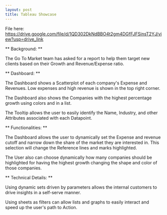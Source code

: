 ```yaml
---
layout: post
title: Tableau Showcase
---
```

File here: https://drive.google.com/file/d/1QD302DkNdBBO4t2gm4DGfFJFSinsT2YJ/view?usp=drive_link

** Background: **

The Go To Market team has asked for a report to help them target new clients based on their Growth and Revenue/Expense ratio. 

** Dashboard: **

The Dashboard shows a Scatterplot of each company's Expense and Revenues. Low expenses and high revenue is shown in the top right corner. 

The Dashboard also shows the Companies with the highest percentage growth using colors and in a list.

The Tooltip allows the user to easily identify the Name, Industry, and other Attributes associated with each Datapoint.

** Functionalities: **

The Dashboard allows the user to dynamically set the Expense and revenue cutoff and narrow down the share of the market they are interested in. This selection will change the Reference lines and marks highlighted.

The User also can choose dynamically how many companies should be highlighted for having the highest growth changing the shape and color of those companies. 

** Technical Details: **

Using dynamic sets driven by parameters allows the internal customers to drive insights in a self-serve manner.

Using sheets as filters can allow lists and graphs to easily interact and speed up the user's path to Action.